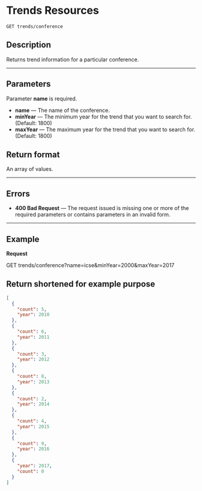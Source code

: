 # Trends Resources

    GET trends/conference

## Description
Returns trend information for a particular conference.

***

## Parameters
Parameter **name** is required.

- **name** — The name of the conference.
- **minYear** — The minimum year for the trend that you want to search for. (Default: 1800)
- **maxYear** — The maximum year for the trend that you want to search for. (Default: 1800)

## Return format
An array of values.

***

## Errors
- **400 Bad Request** — The request issued is missing one or more of the required parameters or contains parameters in an invalid form.


***

## Example
**Request**

  GET trends/conference?name=icse&minYear=2000&maxYear=2017

## Return __shortened for example purpose__
``` json
[
  {
    "count": 5,
    "year": 2010
  },
  {
    "count": 6,
    "year": 2011
  },
  {
    "count": 3,
    "year": 2012
  },
  {
    "count": 8,
    "year": 2013
  },
  {
    "count": 2,
    "year": 2014
  },
  {
    "count": 4,
    "year": 2015
  },
  {
    "count": 9,
    "year": 2016
  },
  {
    "year": 2017,
    "count": 0
  }
]
```
